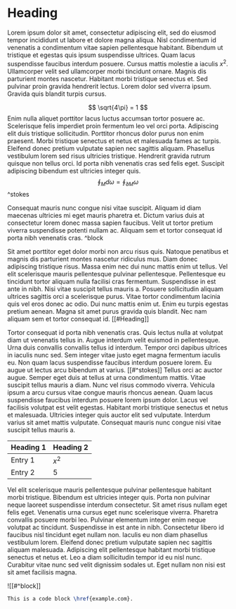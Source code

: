 # Heading
Lorem ipsum dolor sit amet, consectetur adipiscing elit, sed do eiusmod tempor incididunt ut labore et dolore magna aliqua. Nisl condimentum id venenatis a condimentum vitae sapien pellentesque habitant. Bibendum ut tristique et egestas quis ipsum suspendisse ultrices. Quam lacus suspendisse faucibus interdum posuere. Cursus mattis molestie a iaculis $x^2$. Ullamcorper velit sed ullamcorper morbi tincidunt ornare. Magnis dis parturient montes nascetur. Habitant morbi tristique senectus et. Sed pulvinar proin gravida hendrerit lectus. Lorem dolor sed viverra ipsum. Gravida quis blandit turpis cursus.

$$
\sqrt{4\pi} = 1
$$
Enim nulla aliquet porttitor lacus luctus accumsan tortor posuere ac. Scelerisque felis imperdiet proin fermentum leo vel orci porta. Adipiscing elit duis tristique sollicitudin. Porttitor rhoncus dolor purus non enim praesent. Morbi tristique senectus et netus et malesuada fames ac turpis. Eleifend donec pretium vulputate sapien nec sagittis aliquam. Phasellus vestibulum lorem sed risus ultricies tristique. Hendrerit gravida rutrum quisque non tellus orci. Id porta nibh venenatis cras sed felis eget. Suscipit adipiscing bibendum est ultricies integer quis. 
$$
\begin{equation}
\oint_M d\omega = \oint_{\partial M} \omega
\end{equation}
$$
^stokes

Consequat mauris nunc congue nisi vitae suscipit. Aliquam id diam maecenas ultricies mi eget mauris pharetra et. Dictum varius duis at consectetur lorem donec massa sapien faucibus. Velit ut tortor pretium viverra suspendisse potenti nullam ac. Aliquam sem et tortor consequat id porta nibh venenatis cras.
^block

Sit amet porttitor eget dolor morbi non arcu risus quis. Natoque penatibus et magnis dis parturient montes nascetur ridiculus mus. Diam donec adipiscing tristique risus. Massa enim nec dui nunc mattis enim ut tellus. Vel elit scelerisque mauris pellentesque pulvinar pellentesque. Pellentesque eu tincidunt tortor aliquam nulla facilisi cras fermentum. Suspendisse in est ante in nibh. Nisi vitae suscipit tellus mauris a. Posuere sollicitudin aliquam ultrices sagittis orci a scelerisque purus. Vitae tortor condimentum lacinia quis vel eros donec ac odio. Dui nunc mattis enim ut. Enim eu turpis egestas pretium aenean. Magna sit amet purus gravida quis blandit. Nec nam aliquam sem et tortor consequat id. [[#Heading]]

Tortor consequat id porta nibh venenatis cras. Quis lectus nulla at volutpat diam ut venenatis tellus in. Augue interdum velit euismod in pellentesque. Urna duis convallis convallis tellus id interdum. Tempor orci dapibus ultrices in iaculis nunc sed. Sem integer vitae justo eget magna fermentum iaculis eu. Non quam lacus suspendisse faucibus interdum posuere lorem. Eu augue ut lectus arcu bibendum at varius. [[#^stokes]] Tellus orci ac auctor augue. Semper eget duis at tellus at urna condimentum mattis. Vitae suscipit tellus mauris a diam. Nunc vel risus commodo viverra. Vehicula ipsum a arcu cursus vitae congue mauris rhoncus aenean. Quam lacus suspendisse faucibus interdum posuere lorem ipsum dolor. Lacus vel facilisis volutpat est velit egestas. Habitant morbi tristique senectus et netus et malesuada. Ultricies integer quis auctor elit sed vulputate. Interdum varius sit amet mattis vulputate. Consequat mauris nunc congue nisi vitae suscipit tellus mauris a.

|Heading 1|Heading 2|
|----|---|
|Entry 1| $x^2$|
|Entry 2| $5$|

Vel elit scelerisque mauris pellentesque pulvinar pellentesque habitant morbi tristique. Bibendum est ultricies integer quis. Porta non pulvinar neque laoreet suspendisse interdum consectetur. Sit amet risus nullam eget felis eget. Venenatis urna cursus eget nunc scelerisque viverra. Pharetra convallis posuere morbi leo. Pulvinar elementum integer enim neque volutpat ac tincidunt. Suspendisse in est ante in nibh. Consectetur libero id faucibus nisl tincidunt eget nullam non. Iaculis eu non diam phasellus vestibulum lorem. Eleifend donec pretium vulputate sapien nec sagittis aliquam malesuada. Adipiscing elit pellentesque habitant morbi tristique senectus et netus et. Leo a diam sollicitudin tempor id eu nisl nunc. Curabitur vitae nunc sed velit dignissim sodales ut. Eget nullam non nisi est sit amet facilisis magna.

![[#^block]]

```latex
This is a code block \href{example.com}.
```